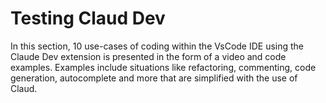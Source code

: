 # Testing Claud Dev

In this section, 10 use-cases of coding within the VsCode IDE using the Claude Dev extension is presented in the form of a video and code examples. Examples include situations like refactoring, commenting, code generation, autocomplete and more that are simplified with the use of Claud. 
